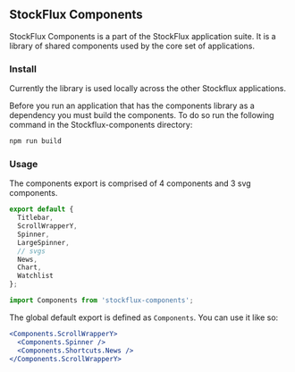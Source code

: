 ## StockFlux Components

StockFlux Components is a part of the StockFlux application suite. It is a library of shared components used by the core set of applications.

### Install

Currently the library is used locally across the other Stockflux applications.

Before you run an application that has the components library as a dependency you must build the components. To do so run the following command in the Stockflux-components directory:

```bash
npm run build
```

### Usage

The components export is comprised of 4 components and 3 svg components.

```javascript
export default {
  Titlebar,
  ScrollWrapperY,
  Spinner,
  LargeSpinner,
  // svgs
  News,
  Chart,
  Watchlist
};
```

```javascript
import Components from 'stockflux-components';
```

The global default export is defined as `Components`. You can use it like so:

```jsx
<Components.ScrollWrapperY>
  <Components.Spinner />
  <Components.Shortcuts.News />
</Components.ScrollWrapperY>
```
